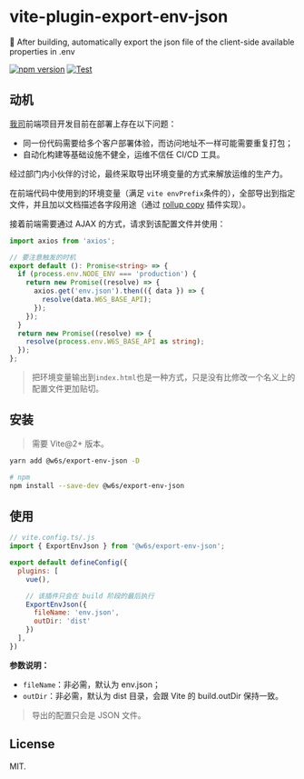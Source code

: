 # vite-plugin-export-env-json

🚕 After building, automatically export the json file of the client-side available properties in .env

[![npm version](https://badge.fury.io/js/@w6s%2Fexport-env-json.svg)](https://badge.fury.io/js/@w6s%2Fexport-env-json) [![Test](https://github.com/WorkPlusFE/vite-plugin-export-env-json/actions/workflows/test.yml/badge.svg)](https://github.com/WorkPlusFE/vite-plugin-export-env-json/actions/workflows/test.yml)

## 动机

[我司](https://workplus.io)前端项目开发目前在部署上存在以下问题：

* 同一份代码需要给多个客户部署体验，而访问地址不一样可能需要重复打包；
* 自动化构建等基础设施不健全，运维不信任 CI/CD 工具。

经过部门内小伙伴的讨论，最终采取导出环境变量的方式来解放运维的生产力。

在前端代码中使用到的环境变量（满足 `vite envPrefix`条件的），全部导出到指定文件，并且加以文档描述各字段用途（通过 [rollup copy](https://github.com/vladshcherbin/rollup-plugin-copy) 插件实现）。

接着前端需要通过 AJAX 的方式，请求到该配置文件并使用：

```ts
import axios from 'axios';

// 要注意触发的时机
export default (): Promise<string> => {
  if (process.env.NODE_ENV === 'production') {
    return new Promise((resolve) => {
      axios.get('env.json').then(({ data }) => {
        resolve(data.W6S_BASE_API);
      });
    });
  }
  return new Promise((resolve) => {
    resolve(process.env.W6S_BASE_API as string);
  });
};
```

> 把环境变量输出到`index.html`也是一种方式，只是没有比修改一个名义上的配置文件更加贴切。

## 安装

> 需要 Vite@2+ 版本。

```bash
yarn add @w6s/export-env-json -D

# npm
npm install --save-dev @w6s/export-env-json
```

## 使用

```js
// vite.config.ts/.js
import { ExportEnvJson } from '@w6s/export-env-json';

export default defineConfig({
  plugins: [
    vue(),

    // 该插件只会在 build 阶段的最后执行
    ExportEnvJson({
      fileName: 'env.json',
      outDir: 'dist'
    })
  ],
})
```

**参数说明：**

* `fileName`：非必需，默认为 env.json；
* `outDir`：非必需，默认为 dist 目录，会跟 Vite 的 build.outDir 保持一致。

> 导出的配置只会是 JSON 文件。


## License

MIT.
